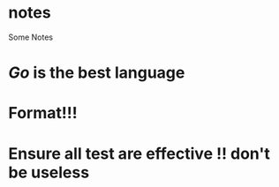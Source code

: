 # notes
Some Notes


# *Go* is the best language 
# Format!!!
# Ensure all test are effective !! don't be useless

